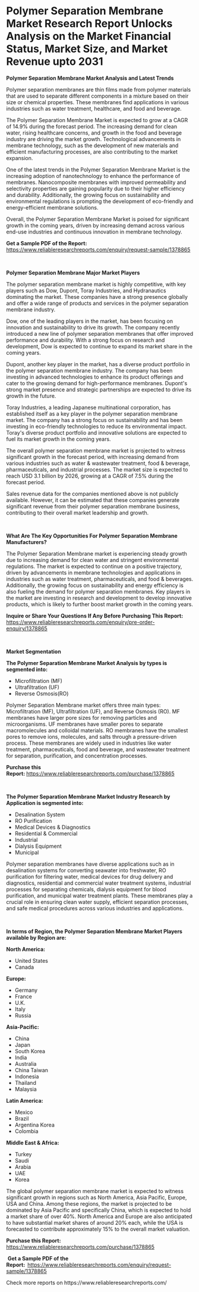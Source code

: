 <p><h1>Polymer Separation Membrane Market Research Report Unlocks Analysis on the Market Financial Status, Market Size, and Market Revenue upto 2031</h1></p><p><strong>Polymer Separation Membrane Market Analysis and Latest Trends</strong></p>
<p><p>Polymer separation membranes are thin films made from polymer materials that are used to separate different components in a mixture based on their size or chemical properties. These membranes find applications in various industries such as water treatment, healthcare, and food and beverage.</p><p>The Polymer Separation Membrane Market is expected to grow at a CAGR of 14.9% during the forecast period. The increasing demand for clean water, rising healthcare concerns, and growth in the food and beverage industry are driving the market growth. Technological advancements in membrane technology, such as the development of new materials and efficient manufacturing processes, are also contributing to the market expansion.</p><p>One of the latest trends in the Polymer Separation Membrane Market is the increasing adoption of nanotechnology to enhance the performance of membranes. Nanocomposite membranes with improved permeability and selectivity properties are gaining popularity due to their higher efficiency and durability. Additionally, the growing focus on sustainability and environmental regulations is prompting the development of eco-friendly and energy-efficient membrane solutions.</p><p>Overall, the Polymer Separation Membrane Market is poised for significant growth in the coming years, driven by increasing demand across various end-use industries and continuous innovation in membrane technology.</p></p>
<p><strong>Get a Sample PDF of the Report:&nbsp;</strong> <a href="https://www.reliableresearchreports.com/enquiry/request-sample/1378865">https://www.reliableresearchreports.com/enquiry/request-sample/1378865</a></p>
<p>&nbsp;</p>
<p><strong>Polymer Separation Membrane Major Market Players</strong></p>
<p><p>The polymer separation membrane market is highly competitive, with key players such as Dow, Dupont, Toray Industries, and Hydranautics dominating the market. These companies have a strong presence globally and offer a wide range of products and services in the polymer separation membrane industry.</p><p>Dow, one of the leading players in the market, has been focusing on innovation and sustainability to drive its growth. The company recently introduced a new line of polymer separation membranes that offer improved performance and durability. With a strong focus on research and development, Dow is expected to continue to expand its market share in the coming years.</p><p>Dupont, another key player in the market, has a diverse product portfolio in the polymer separation membrane industry. The company has been investing in advanced technologies to enhance its product offerings and cater to the growing demand for high-performance membranes. Dupont's strong market presence and strategic partnerships are expected to drive its growth in the future.</p><p>Toray Industries, a leading Japanese multinational corporation, has established itself as a key player in the polymer separation membrane market. The company has a strong focus on sustainability and has been investing in eco-friendly technologies to reduce its environmental impact. Toray's diverse product portfolio and innovative solutions are expected to fuel its market growth in the coming years.</p><p>The overall polymer separation membrane market is projected to witness significant growth in the forecast period, with increasing demand from various industries such as water & wastewater treatment, food & beverage, pharmaceuticals, and industrial processes. The market size is expected to reach USD 3.1 billion by 2026, growing at a CAGR of 7.5% during the forecast period.</p><p>Sales revenue data for the companies mentioned above is not publicly available. However, it can be estimated that these companies generate significant revenue from their polymer separation membrane business, contributing to their overall market leadership and growth.</p></p>
<p>&nbsp;</p>
<p><strong>What Are The Key Opportunities For Polymer Separation Membrane Manufacturers?</strong></p>
<p><p>The Polymer Separation Membrane market is experiencing steady growth due to increasing demand for clean water and stringent environmental regulations. The market is expected to continue on a positive trajectory, driven by advancements in membrane technologies and applications in industries such as water treatment, pharmaceuticals, and food & beverages. Additionally, the growing focus on sustainability and energy efficiency is also fueling the demand for polymer separation membranes. Key players in the market are investing in research and development to develop innovative products, which is likely to further boost market growth in the coming years.</p></p>
<p><strong>Inquire or Share Your Questions If Any Before Purchasing This Report:</strong> <a href="https://www.reliableresearchreports.com/enquiry/pre-order-enquiry/1378865">https://www.reliableresearchreports.com/enquiry/pre-order-enquiry/1378865</a></p>
<p>&nbsp;</p>
<p><strong>Market Segmentation</strong></p>
<p><strong>The Polymer Separation Membrane Market Analysis by types is segmented into:</strong></p>
<p><ul><li>Microfiltration (MF)</li><li>Ultrafiltration (UF)</li><li>Reverse Osmosis(RO)</li></ul></p>
<p><p>Polymer Separation Membrane market offers three main types: Microfiltration (MF), Ultrafiltration (UF), and Reverse Osmosis (RO). MF membranes have larger pore sizes for removing particles and microorganisms. UF membranes have smaller pores to separate macromolecules and colloidal materials. RO membranes have the smallest pores to remove ions, molecules, and salts through a pressure-driven process. These membranes are widely used in industries like water treatment, pharmaceuticals, food and beverage, and wastewater treatment for separation, purification, and concentration processes.</p></p>
<p><strong>Purchase this Report:&nbsp;</strong><a href="https://www.reliableresearchreports.com/purchase/1378865">https://www.reliableresearchreports.com/purchase/1378865</a></p>
<p>&nbsp;</p>
<p><strong>The Polymer Separation Membrane Market Industry Research by Application is segmented into:</strong></p>
<p><ul><li>Desalination System</li><li>RO Purification</li><li>Medical Devices & Diagnostics</li><li>Residential & Commercial</li><li>Industrial</li><li>Dialysis Equipment</li><li>Municipal</li></ul></p>
<p><p>Polymer separation membranes have diverse applications such as in desalination systems for converting seawater into freshwater, RO purification for filtering water, medical devices for drug delivery and diagnostics, residential and commercial water treatment systems, industrial processes for separating chemicals, dialysis equipment for blood purification, and municipal water treatment plants. These membranes play a crucial role in ensuring clean water supply, efficient separation processes, and safe medical procedures across various industries and applications.</p></p>
<p>&nbsp;</p>
<p><strong>In terms of Region, the Polymer Separation Membrane Market Players available by Region are:</strong></p>
<p>
    <p> <strong> North America: </strong>
        <ul>
            <li>United States</li>
            <li>Canada</li>
        </ul>
        </p> 
    <p> <strong> Europe: </strong>
        <ul>
            <li>Germany</li>
            <li>France</li>
            <li>U.K.</li>
            <li>Italy</li>
            <li>Russia</li>
        </ul>
        </p> 
    <p> <strong> Asia-Pacific: </strong>
        <ul>
            <li>China</li>
            <li>Japan</li>
            <li>South Korea</li>
            <li>India</li>
            <li>Australia</li>
            <li>China Taiwan</li>
            <li>Indonesia</li>
            <li>Thailand</li>
            <li>Malaysia</li>
        </ul>
        </p> 
    <p> <strong> Latin America: </strong>
        <ul>
            <li>Mexico</li>
            <li>Brazil</li>
            <li>Argentina Korea</li>
            <li>Colombia</li>
        </ul>
        </p> 
    <p> <strong> Middle East & Africa: </strong>
        <ul>
            <li>Turkey</li>
            <li>Saudi</li>
            <li>Arabia</li>
            <li>UAE</li>
            <li>Korea</li>
        </ul>
    </p>
    </p>
<p><p>The global polymer separation membrane market is expected to witness significant growth in regions such as North America, Asia Pacific, Europe, USA and China. Among these regions, the market is projected to be dominated by Asia Pacific and specifically China, which is expected to hold a market share of over 40%. North America and Europe are also anticipated to have substantial market shares of around 20% each, while the USA is forecasted to contribute approximately 15% to the overall market valuation.</p></p>
<p><strong>Purchase this Report: </strong><a href="https://www.reliableresearchreports.com/purchase/1378865">https://www.reliableresearchreports.com/purchase/1378865</a></p>
<p>&nbsp;<strong>Get a Sample PDF of the Report:&nbsp;&nbsp;</strong><a href="https://www.reliableresearchreports.com/enquiry/request-sample/1378865">https://www.reliableresearchreports.com/enquiry/request-sample/1378865</a></p>
<p><strong></strong></p>
<p>Check more reports on https://www.reliableresearchreports.com/</p>